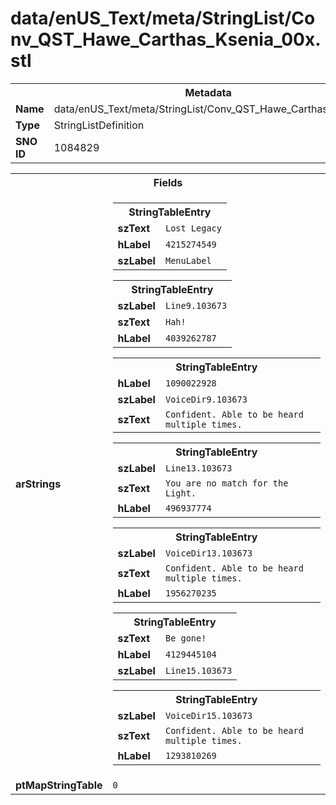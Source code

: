 <h1>data/enUS_Text/meta/StringList/Conv_QST_Hawe_Carthas_Ksenia_00x.stl</h1><table><tr><th colspan="100%">Metadata</th></tr><tr><td><b>Name</b></td><td>data/enUS_Text/meta/StringList/Conv_QST_Hawe_Carthas_Ksenia_00x.stl</td></tr><tr><td><b>Type</b></td><td>StringListDefinition</td></tr><tr><td><b>SNO ID</b></td><td>1084829</td></tr></table>

<table><tr><th colspan="100%">Fields</th></tr><tr><td><b>arStrings</b></td><td><table><tr><th colspan="100%">StringTableEntry</th></tr><tr><td><b>szText</b></td><td><code>Lost Legacy</code></td></tr><tr><td><b>hLabel</b></td><td><code>4215274549</code></td></tr><tr><td><b>szLabel</b></td><td><code>MenuLabel</code></td></tr></table>


<table><tr><th colspan="100%">StringTableEntry</th></tr><tr><td><b>szLabel</b></td><td><code>Line9.103673</code></td></tr><tr><td><b>szText</b></td><td><code>Hah!</code></td></tr><tr><td><b>hLabel</b></td><td><code>4039262787</code></td></tr></table>


<table><tr><th colspan="100%">StringTableEntry</th></tr><tr><td><b>hLabel</b></td><td><code>1090022928</code></td></tr><tr><td><b>szLabel</b></td><td><code>VoiceDir9.103673</code></td></tr><tr><td><b>szText</b></td><td><code>Confident. Able to be heard multiple times.</code></td></tr></table>


<table><tr><th colspan="100%">StringTableEntry</th></tr><tr><td><b>szLabel</b></td><td><code>Line13.103673</code></td></tr><tr><td><b>szText</b></td><td><code>You are no match for the Light.</code></td></tr><tr><td><b>hLabel</b></td><td><code>496937774</code></td></tr></table>


<table><tr><th colspan="100%">StringTableEntry</th></tr><tr><td><b>szLabel</b></td><td><code>VoiceDir13.103673</code></td></tr><tr><td><b>szText</b></td><td><code>Confident. Able to be heard multiple times.</code></td></tr><tr><td><b>hLabel</b></td><td><code>1956270235</code></td></tr></table>


<table><tr><th colspan="100%">StringTableEntry</th></tr><tr><td><b>szText</b></td><td><code>Be gone!</code></td></tr><tr><td><b>hLabel</b></td><td><code>4129445104</code></td></tr><tr><td><b>szLabel</b></td><td><code>Line15.103673</code></td></tr></table>


<table><tr><th colspan="100%">StringTableEntry</th></tr><tr><td><b>szLabel</b></td><td><code>VoiceDir15.103673</code></td></tr><tr><td><b>szText</b></td><td><code>Confident. Able to be heard multiple times.</code></td></tr><tr><td><b>hLabel</b></td><td><code>1293810269</code></td></tr></table>


</td></tr><tr><td><b>ptMapStringTable</b></td><td><code>0</code></td></tr></table>


